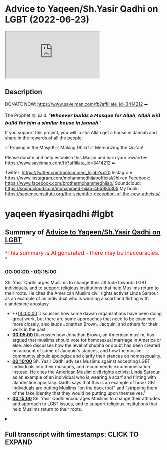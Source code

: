 # Advice to Yaqeen/Sh.Yasir Qadhi on LGBT (2022-06-23)

<iframe loading='lazy' allow='autoplay' src='https://www.youtube.com/embed/i3VL7t5kt54'></iframe>

## Description

DONATE NOW: <https://www.saveiman.com/fb?affiliate_id=3414212> ⬅

The Prophet ﷺ said: “𝙒𝙝𝙤𝙚𝙫𝙚𝙧 𝙗𝙪𝙞𝙡𝙙𝙨 𝙖 𝙈𝙤𝙨𝙦𝙪𝙚 𝙛𝙤𝙧 𝘼𝙡𝙡𝙖𝙝, 𝘼𝙡𝙡𝙖𝙝 𝙬𝙞𝙡𝙡 𝙗𝙪𝙞𝙡𝙙 𝙛𝙤𝙧 𝙝𝙞𝙢 𝙖 𝙨𝙞𝙢𝙞𝙡𝙖𝙧 𝙝𝙤𝙪𝙨𝙚 𝙞𝙣 𝙅𝙖𝙣𝙣𝙖𝙝.”

If you support this project, you will in sha Allah get a house in Jannah and share in the rewards of all the people:

✅ Praying in the Masjid!
✅ Making Dhikr!
✅ Memorizing the Qur’an!

Please donate and help establish this Masjid and earn your reward ➡ <https://www.saveiman.com/fb?affiliate_id=3414212> ⬅

Twitter: <https://twitter.com/mohammed_hijab?s=20>
Instagram: <https://www.instagram.com/mohammedhijabofficial/?hl=en>
Facebook: <https://www.facebook.com/brothermohammedhijab/>
Soundcloud: <https://soundcloud.com/mohammed-hijab-465985305>
My book: <https://sapienceinstitute.org/the-scientific-deception-of-the-new-atheists/>

# yaqeen #yasirqadhi #lgbt

## Summary of [Advice to Yaqeen/Sh.Yasir Qadhi on LGBT](https://www.youtube.com/watch?v=i3VL7t5kt54)

\*<span style="color:red; font-size:125%">This summary is AI generated - there may be inaccuracies</span>. \*

### <a  href=# onclick="modifyYTiframeseektime('0')">00:00:00</a> - <a  href=# onclick="modifyYTiframeseektime('900')">00:15:00</a>

Sh. Yasir Qadhi urges Muslims to change their attitude towards LGBT individuals, and to support religious institutions that help Muslims return to their roots. He cites the American Muslim civil rights activist Linda Sarsour as an example of an individual who is wearing a  scarf and flirting with clandestine apostasy.

*   \*\*<a  href=# onclick="modifyYTiframeseektime('0')">00:00:00</a> Discusses how some dawah organizations have been doing great work, but there are some approaches that need to be examined more closely. also lauds Jonathan Brown, Jacquin, and others for their work in the past.
*   **<a  href=# onclick="modifyYTiframeseektime('300')">00:05:00</a>** Discusses how Jonathan Brown, an American muslim, has argued that muslims should vote for homosexual marriage in America or else. also discusses how the level of shubha or doubt has been created on account of some of Jacquin's stances, and how the muslim community should apologize and clarify their stances on homosexuality.
*   **<a  href=# onclick="modifyYTiframeseektime('600')">00:10:00</a>** Sh. Yasir Qadhi advises Muslims against accepting LGBT individuals into their mosques, and recommends excommunication instead. He cites the American Muslim civil rights activist Linda Sarsour as an example of an individual who is wearing a  scarf and flirting with clandestine apostasy. Qadhi says that this is an example of how LGBT individuals are putting Muslims "on the back foot" and "stripping them of the fake identity that they would be putting upon themselves."
*   **<a  href=# onclick="modifyYTiframeseektime('900')">00:15:00</a>** Sh. Yasir Qadhi encourages Muslims to change their attitudes and approach to LGBT issues, and to support religious institutions that help Muslims return to their roots.

<details><summary><h2>Full transcript with timestamps: CLICK TO EXPAND</h2></summary>

<a  href=# onclick="modifyYTiframeseektime('0')">0:00:00</a> hey you are you wasting your time on\ <a  href=# onclick="modifyYTiframeseektime('2')">0:00:02</a> social media again your brothers and\ <a  href=# onclick="modifyYTiframeseektime('4')">0:00:04</a> sisters in islam net from norway are\ <a  href=# onclick="modifyYTiframeseektime('6')">0:00:06</a> establishing a masjid a tawa center\ <a  href=# onclick="modifyYTiframeseektime('10')">0:00:10</a> establishing a masjid to convey the\ <a  href=# onclick="modifyYTiframeseektime('11')">0:00:11</a> message of islam is one of the best\ <a  href=# onclick="modifyYTiframeseektime('14')">0:00:14</a> deeds a muslim can do there's a huge\ <a  href=# onclick="modifyYTiframeseektime('17')">0:00:17</a> need for it in norway you know this and\ <a  href=# onclick="modifyYTiframeseektime('18')">0:00:18</a> i know this so that makes the reward\ <a  href=# onclick="modifyYTiframeseektime('21')">0:00:21</a> even greater so give generously and\ <a  href=# onclick="modifyYTiframeseektime('24')">0:00:24</a> allah azzawajal will give you even more\ <a  href=# onclick="modifyYTiframeseektime('28')">0:00:28</a> Music\ <a  href=# onclick="modifyYTiframeseektime('36')">0:00:36</a> this is a follow-up video from one that\ <a  href=# onclick="modifyYTiframeseektime('38')">0:00:38</a> i've done before about issues relating\ <a  href=# onclick="modifyYTiframeseektime('40')">0:00:40</a> to lgbtq\ <a  href=# onclick="modifyYTiframeseektime('42')">0:00:42</a> especially pertaining to the muslim\ <a  href=# onclick="modifyYTiframeseektime('43')">0:00:43</a> community the tradition is muslim oh you\ <a  href=# onclick="modifyYTiframeseektime('45')">0:00:45</a> just call it the muslim community and in\ <a  href=# onclick="modifyYTiframeseektime('48')">0:00:48</a> the previous video that i made i was\ <a  href=# onclick="modifyYTiframeseektime('50')">0:00:50</a> speaking particularly about some\ <a  href=# onclick="modifyYTiframeseektime('51')">0:00:51</a> approaches of\ <a  href=# onclick="modifyYTiframeseektime('52')">0:00:52</a> uh some dawah organizations\ <a  href=# onclick="modifyYTiframeseektime('55')">0:00:55</a> um i mentioned ikna i mentioned yakreen\ <a  href=# onclick="modifyYTiframeseektime('57')">0:00:57</a> i mentioned some figures\ <a  href=# onclick="modifyYTiframeseektime('59')">0:00:59</a> of dawah like\ <a  href=# onclick="modifyYTiframeseektime('62')">0:01:02</a> dr jonathan brown and other individuals\ <a  href=# onclick="modifyYTiframeseektime('65')">0:01:05</a> who are i would consider big players in\ <a  href=# onclick="modifyYTiframeseektime('67')">0:01:07</a> the tawa at least or in the public\ <a  href=# onclick="modifyYTiframeseektime('69')">0:01:09</a> discourse and rightfully so because they\ <a  href=# onclick="modifyYTiframeseektime('71')">0:01:11</a> have made many contributions which some\ <a  href=# onclick="modifyYTiframeseektime('74')">0:01:14</a> of their detractors\ <a  href=# onclick="modifyYTiframeseektime('75')">0:01:15</a> will never be able to make let alone\ <a  href=# onclick="modifyYTiframeseektime('77')">0:01:17</a> have made in the past for example\ <a  href=# onclick="modifyYTiframeseektime('79')">0:01:19</a> yesterday has done some great work\ <a  href=# onclick="modifyYTiframeseektime('82')">0:01:22</a> especially relating to the seerah that\ <a  href=# onclick="modifyYTiframeseektime('84')">0:01:24</a> he's put up in the english language i\ <a  href=# onclick="modifyYTiframeseektime('85')">0:01:25</a> think i don't think\ <a  href=# onclick="modifyYTiframeseektime('86')">0:01:26</a> almost anyone has done anything like\ <a  href=# onclick="modifyYTiframeseektime('88')">0:01:28</a> that in terms of the effort and the\ <a  href=# onclick="modifyYTiframeseektime('90')">0:01:30</a> output that was put into that and the\ <a  href=# onclick="modifyYTiframeseektime('92')">0:01:32</a> originality and the\ <a  href=# onclick="modifyYTiframeseektime('93')">0:01:33</a> research that must have been put into\ <a  href=# onclick="modifyYTiframeseektime('95')">0:01:35</a> such a thing\ <a  href=# onclick="modifyYTiframeseektime('96')">0:01:36</a> likewise\ <a  href=# onclick="modifyYTiframeseektime('98')">0:01:38</a> he's done really great work and when it\ <a  href=# onclick="modifyYTiframeseektime('100')">0:01:40</a> comes to the production quality of some\ <a  href=# onclick="modifyYTiframeseektime('102')">0:01:42</a> of the things that have come up from\ <a  href=# onclick="modifyYTiframeseektime('102')">0:01:42</a> japan i think everyone agrees that it's\ <a  href=# onclick="modifyYTiframeseektime('104')">0:01:44</a> really brilliant and excellent and when\ <a  href=# onclick="modifyYTiframeseektime('106')">0:01:46</a> he comes and\ <a  href=# onclick="modifyYTiframeseektime('108')">0:01:48</a> speaks especially when he storytells and\ <a  href=# onclick="modifyYTiframeseektime('110')">0:01:50</a> i have to say it's really really like\ <a  href=# onclick="modifyYTiframeseektime('112')">0:01:52</a> inspirational the way he speaks about\ <a  href=# onclick="modifyYTiframeseektime('114')">0:01:54</a> some of the prophets of the past and\ <a  href=# onclick="modifyYTiframeseektime('116')">0:01:56</a> some of the companions of the past\ <a  href=# onclick="modifyYTiframeseektime('117')">0:01:57</a> masha'allah is really it's excellent and\ <a  href=# onclick="modifyYTiframeseektime('119')">0:01:59</a> jonathan brown an excellent a star a\ <a  href=# onclick="modifyYTiframeseektime('122')">0:02:02</a> great academic who's done some really\ <a  href=# onclick="modifyYTiframeseektime('124')">0:02:04</a> great work in the past and i think a lot\ <a  href=# onclick="modifyYTiframeseektime('125')">0:02:05</a> of the detractors that do attack these\ <a  href=# onclick="modifyYTiframeseektime('127')">0:02:07</a> people may have perverse intentions\ <a  href=# onclick="modifyYTiframeseektime('129')">0:02:09</a> quite frankly i mean\ <a  href=# onclick="modifyYTiframeseektime('131')">0:02:11</a> and\ <a  href=# onclick="modifyYTiframeseektime('132')">0:02:12</a> i will repeat will not in the future\ <a  href=# onclick="modifyYTiframeseektime('135')">0:02:15</a> let alone have in the past be able to\ <a  href=# onclick="modifyYTiframeseektime('137')">0:02:17</a> produce anything like what these\ <a  href=# onclick="modifyYTiframeseektime('139')">0:02:19</a> individuals have produced in terms of\ <a  href=# onclick="modifyYTiframeseektime('141')">0:02:21</a> their contribution to the islamic\ <a  href=# onclick="modifyYTiframeseektime('142')">0:02:22</a> discourse for the muslim people\ <a  href=# onclick="modifyYTiframeseektime('145')">0:02:25</a> so we have benefited from that and i\ <a  href=# onclick="modifyYTiframeseektime('146')">0:02:26</a> think it's important to start with that\ <a  href=# onclick="modifyYTiframeseektime('148')">0:02:28</a> kind of recognition because these people\ <a  href=# onclick="modifyYTiframeseektime('150')">0:02:30</a> have been in the dawa and in the public\ <a  href=# onclick="modifyYTiframeseektime('152')">0:02:32</a> space much longer than we have and we\ <a  href=# onclick="modifyYTiframeseektime('155')">0:02:35</a> uh you know have benefited i have\ <a  href=# onclick="modifyYTiframeseektime('156')">0:02:36</a> personally benefited so much from all\ <a  href=# onclick="modifyYTiframeseektime('159')">0:02:39</a> three individuals i must say\ <a  href=# onclick="modifyYTiframeseektime('161')">0:02:41</a> and so i don't want anyone to think\ <a  href=# onclick="modifyYTiframeseektime('163')">0:02:43</a> that this is trying to you know cancel\ <a  href=# onclick="modifyYTiframeseektime('166')">0:02:46</a> them or something like this and\ <a  href=# onclick="modifyYTiframeseektime('167')">0:02:47</a> what do we gain from that they're our\ <a  href=# onclick="modifyYTiframeseektime('169')">0:02:49</a> friends we have a good personal\ <a  href=# onclick="modifyYTiframeseektime('170')">0:02:50</a> relationship with them i've spoken to\ <a  href=# onclick="modifyYTiframeseektime('172')">0:02:52</a> yesterday twice we've done two podcasts\ <a  href=# onclick="modifyYTiframeseektime('175')">0:02:55</a> together jonathan brown has done a\ <a  href=# onclick="modifyYTiframeseektime('176')">0:02:56</a> podcast with him we have a good personal\ <a  href=# onclick="modifyYTiframeseektime('178')">0:02:58</a> relationship there's no need or reason\ <a  href=# onclick="modifyYTiframeseektime('180')">0:03:00</a> or personal gain that i get from this at\ <a  href=# onclick="modifyYTiframeseektime('182')">0:03:02</a> all\ <a  href=# onclick="modifyYTiframeseektime('184')">0:03:04</a> at all the second thing i'll say is\ <a  href=# onclick="modifyYTiframeseektime('187')">0:03:07</a> they've done great work and they\ <a  href=# onclick="modifyYTiframeseektime('188')">0:03:08</a> continue to do great work and we don't\ <a  href=# onclick="modifyYTiframeseektime('189')">0:03:09</a> want to disturb that great work\ <a  href=# onclick="modifyYTiframeseektime('192')">0:03:12</a> not having said all that\ <a  href=# onclick="modifyYTiframeseektime('194')">0:03:14</a> what i will say is this\ <a  href=# onclick="modifyYTiframeseektime('196')">0:03:16</a> there are some approaches which need to\ <a  href=# onclick="modifyYTiframeseektime('198')">0:03:18</a> be examined okay there are some\ <a  href=# onclick="modifyYTiframeseektime('200')">0:03:20</a> approaches that need to be examined now\ <a  href=# onclick="modifyYTiframeseektime('201')">0:03:21</a> recently i was very encouraged to find\ <a  href=# onclick="modifyYTiframeseektime('204')">0:03:24</a> that after i done my first video\ <a  href=# onclick="modifyYTiframeseektime('207')">0:03:27</a> that jacquin actually done a webinar\ <a  href=# onclick="modifyYTiframeseektime('210')">0:03:30</a> uh\ <a  href=# onclick="modifyYTiframeseektime('212')">0:03:32</a> sorry they've done webinar we are\ <a  href=# onclick="modifyYTiframeseektime('213')">0:03:33</a> cleaned on a webinar\ <a  href=# onclick="modifyYTiframeseektime('215')">0:03:35</a> on lgbtq uh issues i think that was the\ <a  href=# onclick="modifyYTiframeseektime('218')">0:03:38</a> name of the webinar and they did clarify\ <a  href=# onclick="modifyYTiframeseektime('221')">0:03:41</a> a lot a lot of things they clarified the\ <a  href=# onclick="modifyYTiframeseektime('223')">0:03:43</a> ah cam of same-sex relationships and so\ <a  href=# onclick="modifyYTiframeseektime('226')">0:03:46</a> on and i was very encouraged to see this\ <a  href=# onclick="modifyYTiframeseektime('228')">0:03:48</a> uh clarification and unhappy and really\ <a  href=# onclick="modifyYTiframeseektime('232')">0:03:52</a> i i i salute the the effort and commend\ <a  href=# onclick="modifyYTiframeseektime('235')">0:03:55</a> it uh genuinely i'm not just saying i'm\ <a  href=# onclick="modifyYTiframeseektime('237')">0:03:57</a> not just saying that and even\ <a  href=# onclick="modifyYTiframeseektime('239')">0:03:59</a> came out and made a video about\ <a  href=# onclick="modifyYTiframeseektime('240')">0:04:00</a> transgenderism and the fetus on on that\ <a  href=# onclick="modifyYTiframeseektime('243')">0:04:03</a> and so on and honestly i really\ <a  href=# onclick="modifyYTiframeseektime('246')">0:04:06</a> appreciate the self-reflective nature of\ <a  href=# onclick="modifyYTiframeseektime('249')">0:04:09</a> the institute that you've been able to\ <a  href=# onclick="modifyYTiframeseektime('250')">0:04:10</a> do all that kind of thing\ <a  href=# onclick="modifyYTiframeseektime('252')">0:04:12</a> but what i will say is this\ <a  href=# onclick="modifyYTiframeseektime('255')">0:04:15</a> the level of clarification there's a\ <a  href=# onclick="modifyYTiframeseektime('257')">0:04:17</a> question i have to you\ <a  href=# onclick="modifyYTiframeseektime('259')">0:04:19</a> is the level of clarification\ <a  href=# onclick="modifyYTiframeseektime('263')">0:04:23</a> in line or commensurate with the level\ <a  href=# onclick="modifyYTiframeseektime('266')">0:04:26</a> of\ <a  href=# onclick="modifyYTiframeseektime('266')">0:04:26</a> doubt or shubha that has been created\ <a  href=# onclick="modifyYTiframeseektime('268')">0:04:28</a> this is a question for me to you is the\ <a  href=# onclick="modifyYTiframeseektime('271')">0:04:31</a> level of clarification that has been\ <a  href=# onclick="modifyYTiframeseektime('272')">0:04:32</a> provided\ <a  href=# onclick="modifyYTiframeseektime('273')">0:04:33</a> commensurate\ <a  href=# onclick="modifyYTiframeseektime('274')">0:04:34</a> or\ <a  href=# onclick="modifyYTiframeseektime('276')">0:04:36</a> with the level of subha that has been\ <a  href=# onclick="modifyYTiframeseektime('277')">0:04:37</a> created now you may ask why should there\ <a  href=# onclick="modifyYTiframeseektime('280')">0:04:40</a> be such a subha when we have\ <a  href=# onclick="modifyYTiframeseektime('282')">0:04:42</a> consistently made\ <a  href=# onclick="modifyYTiframeseektime('284')">0:04:44</a> you know our points clear on the ham of\ <a  href=# onclick="modifyYTiframeseektime('286')">0:04:46</a> same-sex relationships i'll tell you why\ <a  href=# onclick="modifyYTiframeseektime('289')">0:04:49</a> and since i've had these\ <a  href=# onclick="modifyYTiframeseektime('290')">0:04:50</a> conversations online public\ <a  href=# onclick="modifyYTiframeseektime('292')">0:04:52</a> conversations which are which are on the\ <a  href=# onclick="modifyYTiframeseektime('294')">0:04:54</a> public record which people can watch\ <a  href=# onclick="modifyYTiframeseektime('296')">0:04:56</a> i'll give you three examples of it in\ <a  href=# onclick="modifyYTiframeseektime('299')">0:04:59</a> fact\ <a  href=# onclick="modifyYTiframeseektime('300')">0:05:00</a> the level of shubha or doubt has been\ <a  href=# onclick="modifyYTiframeseektime('302')">0:05:02</a> created on account\ <a  href=# onclick="modifyYTiframeseektime('304')">0:05:04</a> of some of the stances that jacquin have\ <a  href=# onclick="modifyYTiframeseektime('306')">0:05:06</a> taken\ <a  href=# onclick="modifyYTiframeseektime('307')">0:05:07</a> for example jonathan brown made an\ <a  href=# onclick="modifyYTiframeseektime('310')">0:05:10</a> article\ <a  href=# onclick="modifyYTiframeseektime('311')">0:05:11</a> or has written an article that was then\ <a  href=# onclick="modifyYTiframeseektime('313')">0:05:13</a> put onto jaquin which argued for the\ <a  href=# onclick="modifyYTiframeseektime('316')">0:05:16</a> case of us supporting as the muslim\ <a  href=# onclick="modifyYTiframeseektime('318')">0:05:18</a> community same-sex marriage\ <a  href=# onclick="modifyYTiframeseektime('320')">0:05:20</a> now he says it wasn't an islamic case\ <a  href=# onclick="modifyYTiframeseektime('322')">0:05:22</a> and he put so many caveats it wasn't\ <a  href=# onclick="modifyYTiframeseektime('325')">0:05:25</a> quid pro quo and it wasn't this and so\ <a  href=# onclick="modifyYTiframeseektime('327')">0:05:27</a> on\ <a  href=# onclick="modifyYTiframeseektime('328')">0:05:28</a> nevertheless\ <a  href=# onclick="modifyYTiframeseektime('329')">0:05:29</a> it was an article that argued that\ <a  href=# onclick="modifyYTiframeseektime('331')">0:05:31</a> muslim people should vote for homosexual\ <a  href=# onclick="modifyYTiframeseektime('335')">0:05:35</a> marriage in america or maybe elsewhere\ <a  href=# onclick="modifyYTiframeseektime('337')">0:05:37</a> okay\ <a  href=# onclick="modifyYTiframeseektime('339')">0:05:39</a> and it was on a\ <a  href=# onclick="modifyYTiframeseektime('341')">0:05:41</a> website of an organization which was\ <a  href=# onclick="modifyYTiframeseektime('343')">0:05:43</a> meant to represent the interests of the\ <a  href=# onclick="modifyYTiframeseektime('345')">0:05:45</a> muslim people and it was really\ <a  href=# onclick="modifyYTiframeseektime('347')">0:05:47</a> an apolo it is really an apologetic\ <a  href=# onclick="modifyYTiframeseektime('349')">0:05:49</a> organization which was meant to deal\ <a  href=# onclick="modifyYTiframeseektime('351')">0:05:51</a> with the doubts of the people\ <a  href=# onclick="modifyYTiframeseektime('353')">0:05:53</a> if it is a political\ <a  href=# onclick="modifyYTiframeseektime('355')">0:05:55</a> article what is it doing\ <a  href=# onclick="modifyYTiframeseektime('357')">0:05:57</a> on\ <a  href=# onclick="modifyYTiframeseektime('358')">0:05:58</a> an islamic website\ <a  href=# onclick="modifyYTiframeseektime('361')">0:06:01</a> isn't that shopper that is being created\ <a  href=# onclick="modifyYTiframeseektime('364')">0:06:04</a> so the question now which begs itself\ <a  href=# onclick="modifyYTiframeseektime('367')">0:06:07</a> is\ <a  href=# onclick="modifyYTiframeseektime('368')">0:06:08</a> can muslim people support such a thing\ <a  href=# onclick="modifyYTiframeseektime('369')">0:06:09</a> which is antithetical to their own\ <a  href=# onclick="modifyYTiframeseektime('371')">0:06:11</a> beliefs are you telling me that such a\ <a  href=# onclick="modifyYTiframeseektime('372')">0:06:12</a> thing was not a supper it was a supper\ <a  href=# onclick="modifyYTiframeseektime('375')">0:06:15</a> and the evidence of that\ <a  href=# onclick="modifyYTiframeseektime('376')">0:06:16</a> is that it was removed subsequently\ <a  href=# onclick="modifyYTiframeseektime('379')">0:06:19</a> after these discussions were had in the\ <a  href=# onclick="modifyYTiframeseektime('381')">0:06:21</a> public sphere after we had him on the mh\ <a  href=# onclick="modifyYTiframeseektime('383')">0:06:23</a> podcast after the muslim community\ <a  href=# onclick="modifyYTiframeseektime('385')">0:06:25</a> wasn't buying quite frankly the series\ <a  href=# onclick="modifyYTiframeseektime('387')">0:06:27</a> of justifications that jonathan brown\ <a  href=# onclick="modifyYTiframeseektime('389')">0:06:29</a> has put forward\ <a  href=# onclick="modifyYTiframeseektime('391')">0:06:31</a> it was removed but was removed without\ <a  href=# onclick="modifyYTiframeseektime('393')">0:06:33</a> clarification\ <a  href=# onclick="modifyYTiframeseektime('395')">0:06:35</a> it was removed without consolation it\ <a  href=# onclick="modifyYTiframeseektime('397')">0:06:37</a> was removed without retraction formal\ <a  href=# onclick="modifyYTiframeseektime('399')">0:06:39</a> retraction it was just\ <a  href=# onclick="modifyYTiframeseektime('401')">0:06:41</a> inconsequent conspicuously removed\ <a  href=# onclick="modifyYTiframeseektime('404')">0:06:44</a> and is that enough is that sufficient\ <a  href=# onclick="modifyYTiframeseektime('406')">0:06:46</a> for the muslim community i i say no it's\ <a  href=# onclick="modifyYTiframeseektime('409')">0:06:49</a> not enough after you've done something\ <a  href=# onclick="modifyYTiframeseektime('411')">0:06:51</a> like that which no muslim scholar in the\ <a  href=# onclick="modifyYTiframeseektime('412')">0:06:52</a> history of islam has argued\ <a  href=# onclick="modifyYTiframeseektime('415')">0:06:55</a> you make an argument that no\ <a  href=# onclick="modifyYTiframeseektime('417')">0:06:57</a> precedent has been given for\ <a  href=# onclick="modifyYTiframeseektime('419')">0:06:59</a> jurisprudentially\ <a  href=# onclick="modifyYTiframeseektime('421')">0:07:01</a> and then you just remove it and then no\ <a  href=# onclick="modifyYTiframeseektime('423')">0:07:03</a> clarification is given i think that is\ <a  href=# onclick="modifyYTiframeseektime('425')">0:07:05</a> quite frankly not fair on the muslim\ <a  href=# onclick="modifyYTiframeseektime('427')">0:07:07</a> community\ <a  href=# onclick="modifyYTiframeseektime('429')">0:07:09</a> a second example is there's an entire\ <a  href=# onclick="modifyYTiframeseektime('431')">0:07:11</a> framework that\ <a  href=# onclick="modifyYTiframeseektime('432')">0:07:12</a> man has put forward on fruitful\ <a  href=# onclick="modifyYTiframeseektime('434')">0:07:14</a> coalition building he calls it and it's\ <a  href=# onclick="modifyYTiframeseektime('436')">0:07:16</a> still up there now and he's got levels\ <a  href=# onclick="modifyYTiframeseektime('439')">0:07:19</a> of it and we're seeing almost\ <a  href=# onclick="modifyYTiframeseektime('441')">0:07:21</a> you know shake hands and hold hands and\ <a  href=# onclick="modifyYTiframeseektime('443')">0:07:23</a> so on with members of the lgbtq\ <a  href=# onclick="modifyYTiframeseektime('446')">0:07:26</a> community\ <a  href=# onclick="modifyYTiframeseektime('447')">0:07:27</a> walking in the parades and doing these\ <a  href=# onclick="modifyYTiframeseektime('449')">0:07:29</a> practices and rituals and all these kind\ <a  href=# onclick="modifyYTiframeseektime('450')">0:07:30</a> of things which has been refuted for and\ <a  href=# onclick="modifyYTiframeseektime('452')">0:07:32</a> rightfully so quite frankly\ <a  href=# onclick="modifyYTiframeseektime('455')">0:07:35</a> and then\ <a  href=# onclick="modifyYTiframeseektime('457')">0:07:37</a> where is i mean is the level of\ <a  href=# onclick="modifyYTiframeseektime('459')">0:07:39</a> apology and the level of clarification\ <a  href=# onclick="modifyYTiframeseektime('461')">0:07:41</a> was it\ <a  href=# onclick="modifyYTiframeseektime('463')">0:07:43</a> was it in line with that you have to ask\ <a  href=# onclick="modifyYTiframeseektime('465')">0:07:45</a> yourself that question you have to ask\ <a  href=# onclick="modifyYTiframeseektime('467')">0:07:47</a> yourself that question\ <a  href=# onclick="modifyYTiframeseektime('469')">0:07:49</a> secondly\ <a  href=# onclick="modifyYTiframeseektime('470')">0:07:50</a> why is it the case that the only\ <a  href=# onclick="modifyYTiframeseektime('473')">0:07:53</a> relationship that the big players of\ <a  href=# onclick="modifyYTiframeseektime('476')">0:07:56</a> american da'wah have had with\ <a  href=# onclick="modifyYTiframeseektime('478')">0:07:58</a> homosexuals is one where they're a\ <a  href=# onclick="modifyYTiframeseektime('481')">0:08:01</a> either on the back foot or b trying to\ <a  href=# onclick="modifyYTiframeseektime('483')">0:08:03</a> build coalitions is this really the\ <a  href=# onclick="modifyYTiframeseektime('485')">0:08:05</a> quranic model\ <a  href=# onclick="modifyYTiframeseektime('488')">0:08:08</a> well it's not\ <a  href=# onclick="modifyYTiframeseektime('500')">0:08:20</a> is that we the only thing the muslims\ <a  href=# onclick="modifyYTiframeseektime('502')">0:08:22</a> are doing with\ <a  href=# onclick="modifyYTiframeseektime('503')">0:08:23</a> individuals who are self-proclaimed\ <a  href=# onclick="modifyYTiframeseektime('506')">0:08:26</a> happily homosexuals is this\ <a  href=# onclick="modifyYTiframeseektime('511')">0:08:31</a> i don't think you'd sorry to say i'm\ <a  href=# onclick="modifyYTiframeseektime('512')">0:08:32</a> sorry i'm so sorry i don't think you\ <a  href=# onclick="modifyYTiframeseektime('514')">0:08:34</a> would endorse that in the least\ <a  href=# onclick="modifyYTiframeseektime('517')">0:08:37</a> why have you never given doubt why have\ <a  href=# onclick="modifyYTiframeseektime('518')">0:08:38</a> we never seen any of you give dawah\ <a  href=# onclick="modifyYTiframeseektime('521')">0:08:41</a> to individuals who are exhibiting this\ <a  href=# onclick="modifyYTiframeseektime('523')">0:08:43</a> feeling\ <a  href=# onclick="modifyYTiframeseektime('524')">0:08:44</a> from the non-muslim community\ <a  href=# onclick="modifyYTiframeseektime('526')">0:08:46</a> true relationship building\ <a  href=# onclick="modifyYTiframeseektime('530')">0:08:50</a> is not having a phony relationship based\ <a  href=# onclick="modifyYTiframeseektime('532')">0:08:52</a> on disingenuous beliefs\ <a  href=# onclick="modifyYTiframeseektime('536')">0:08:56</a> or that you try and put the elephant\ <a  href=# onclick="modifyYTiframeseektime('537')">0:08:57</a> under the carpet or something\ <a  href=# onclick="modifyYTiframeseektime('540')">0:09:00</a> no\ <a  href=# onclick="modifyYTiframeseektime('541')">0:09:01</a> true relationship building is where you\ <a  href=# onclick="modifyYTiframeseektime('543')">0:09:03</a> agree to disagree\ <a  href=# onclick="modifyYTiframeseektime('545')">0:09:05</a> that is why\ <a  href=# onclick="modifyYTiframeseektime('546')">0:09:06</a> the homosexual community some of which\ <a  href=# onclick="modifyYTiframeseektime('549')">0:09:09</a> they have no problem with me\ <a  href=# onclick="modifyYTiframeseektime('550')">0:09:10</a> it's all for the public record to see\ <a  href=# onclick="modifyYTiframeseektime('552')">0:09:12</a> i've had conversations with them in the\ <a  href=# onclick="modifyYTiframeseektime('554')">0:09:14</a> public space\ <a  href=# onclick="modifyYTiframeseektime('555')">0:09:15</a> and after i've explained to them my\ <a  href=# onclick="modifyYTiframeseektime('558')">0:09:18</a> entire ethos and my all my beliefs\ <a  href=# onclick="modifyYTiframeseektime('561')">0:09:21</a> it's still agreed to disagree and it's\ <a  href=# onclick="modifyYTiframeseektime('562')">0:09:22</a> actually happy days because there is\ <a  href=# onclick="modifyYTiframeseektime('564')">0:09:24</a> tolerance in that community i mean it's\ <a  href=# onclick="modifyYTiframeseektime('565')">0:09:25</a> not like they're completely intolerant\ <a  href=# onclick="modifyYTiframeseektime('566')">0:09:26</a> to the muslim people do you have such\ <a  href=# onclick="modifyYTiframeseektime('569')">0:09:29</a> uh maybe\ <a  href=# onclick="modifyYTiframeseektime('570')">0:09:30</a> fear that they'll you'll be rejected by\ <a  href=# onclick="modifyYTiframeseektime('572')">0:09:32</a> them that you cannot even engage with\ <a  href=# onclick="modifyYTiframeseektime('574')">0:09:34</a> them in a positive manner telling them\ <a  href=# onclick="modifyYTiframeseektime('575')">0:09:35</a> what islam is\ <a  href=# onclick="modifyYTiframeseektime('577')">0:09:37</a> why have we not seen one\ <a  href=# onclick="modifyYTiframeseektime('580')">0:09:40</a> single video\ <a  href=# onclick="modifyYTiframeseektime('582')">0:09:42</a> or something on the public record where\ <a  href=# onclick="modifyYTiframeseektime('584')">0:09:44</a> you are challenging the beliefs\ <a  href=# onclick="modifyYTiframeseektime('586')">0:09:46</a> and the stances and the practices of\ <a  href=# onclick="modifyYTiframeseektime('588')">0:09:48</a> those individuals who we call brothers\ <a  href=# onclick="modifyYTiframeseektime('591')">0:09:51</a> and sisters in humanity\ <a  href=# onclick="modifyYTiframeseektime('592')">0:09:52</a> if you really want the best for someone\ <a  href=# onclick="modifyYTiframeseektime('594')">0:09:54</a> you share what you think you have with\ <a  href=# onclick="modifyYTiframeseektime('596')">0:09:56</a> them\ <a  href=# onclick="modifyYTiframeseektime('597')">0:09:57</a> it's not it's\ <a  href=# onclick="modifyYTiframeseektime('600')">0:10:00</a> that's the second criticism so this is a\ <a  href=# onclick="modifyYTiframeseektime('602')">0:10:02</a> weak\ <a  href=# onclick="modifyYTiframeseektime('602')">0:10:02</a> approach and this weakness was exhibited\ <a  href=# onclick="modifyYTiframeseektime('606')">0:10:06</a> for all to see\ <a  href=# onclick="modifyYTiframeseektime('608')">0:10:08</a> in the following clip which i found was\ <a  href=# onclick="modifyYTiframeseektime('611')">0:10:11</a> well when i first saw it i was very\ <a  href=# onclick="modifyYTiframeseektime('613')">0:10:13</a> upset and angered on behalf of shaykh\ <a  href=# onclick="modifyYTiframeseektime('616')">0:10:16</a> let's watch let's watch the clip\ <a  href=# onclick="modifyYTiframeseektime('617')">0:10:17</a> together do you see how that's\ <a  href=# onclick="modifyYTiframeseektime('619')">0:10:19</a> problematic for a lot of people\ <a  href=# onclick="modifyYTiframeseektime('620')">0:10:20</a> listening who'll say you say they're\ <a  href=# onclick="modifyYTiframeseektime('621')">0:10:21</a> welcome in your mosque but they're\ <a  href=# onclick="modifyYTiframeseektime('622')">0:10:22</a> welcome as sinners and that\ <a  href=# onclick="modifyYTiframeseektime('624')">0:10:24</a> well it's not it's not our it's not our\ <a  href=# onclick="modifyYTiframeseektime('627')">0:10:27</a> uh job to judge others i'm willing to\ <a  href=# onclick="modifyYTiframeseektime('629')">0:10:29</a> allow them their rights are they willing\ <a  href=# onclick="modifyYTiframeseektime('631')">0:10:31</a> to allow me my rights when you say\ <a  href=# onclick="modifyYTiframeseektime('632')">0:10:32</a> you're willing to allow them their\ <a  href=# onclick="modifyYTiframeseektime('633')">0:10:33</a> rights their political rights\ <a  href=# onclick="modifyYTiframeseektime('635')">0:10:35</a> do you support same-sex marriage i\ <a  href=# onclick="modifyYTiframeseektime('636')">0:10:36</a> support the notion that the american\ <a  href=# onclick="modifyYTiframeseektime('638')">0:10:38</a> government is not in charge of morality\ <a  href=# onclick="modifyYTiframeseektime('640')">0:10:40</a> so you're not opposed to same-sex\ <a  href=# onclick="modifyYTiframeseektime('642')">0:10:42</a> marriage\ <a  href=# onclick="modifyYTiframeseektime('643')">0:10:43</a> politically yes but but morally i i\ <a  href=# onclick="modifyYTiframeseektime('646')">0:10:46</a> don't agree with this so there's a\ <a  href=# onclick="modifyYTiframeseektime('647')">0:10:47</a> there's a difference\ <a  href=# onclick="modifyYTiframeseektime('648')">0:10:48</a> of the land you're not complaining\ <a  href=# onclick="modifyYTiframeseektime('650')">0:10:50</a> do you think\ <a  href=# onclick="modifyYTiframeseektime('652')">0:10:52</a> that\ <a  href=# onclick="modifyYTiframeseektime('653')">0:10:53</a> this is fair\ <a  href=# onclick="modifyYTiframeseektime('654')">0:10:54</a> that a member of the\ <a  href=# onclick="modifyYTiframeseektime('657')">0:10:57</a> so-called scholarly classes\ <a  href=# onclick="modifyYTiframeseektime('659')">0:10:59</a> the high echelons of islamic\ <a  href=# onclick="modifyYTiframeseektime('661')">0:11:01</a> intellectuality\ <a  href=# onclick="modifyYTiframeseektime('664')">0:11:04</a> is put in front of an individual\ <a  href=# onclick="modifyYTiframeseektime('666')">0:11:06</a> actually two of them but let's focus on\ <a  href=# onclick="modifyYTiframeseektime('668')">0:11:08</a> linda\ <a  href=# onclick="modifyYTiframeseektime('669')">0:11:09</a> an individual who is flirting with\ <a  href=# onclick="modifyYTiframeseektime('672')">0:11:12</a> clandestine apostasy\ <a  href=# onclick="modifyYTiframeseektime('676')">0:11:16</a> and that she's putting you on the back\ <a  href=# onclick="modifyYTiframeseektime('677')">0:11:17</a> foot\ <a  href=# onclick="modifyYTiframeseektime('680')">0:11:20</a> well it breaks my heart to see that\ <a  href=# onclick="modifyYTiframeseektime('683')">0:11:23</a> she's putting you on the back foot\ <a  href=# onclick="modifyYTiframeseektime('685')">0:11:25</a> and she's mentioning things which have\ <a  href=# onclick="modifyYTiframeseektime('687')">0:11:27</a> in them the potential for riddha\ <a  href=# onclick="modifyYTiframeseektime('690')">0:11:30</a> apostasy and they're going unchallenged\ <a  href=# onclick="modifyYTiframeseektime('692')">0:11:32</a> this is an individual who's wearing a\ <a  href=# onclick="modifyYTiframeseektime('694')">0:11:34</a> head scarf\ <a  href=# onclick="modifyYTiframeseektime('695')">0:11:35</a> she's in front of a man of deen religion\ <a  href=# onclick="modifyYTiframeseektime('698')">0:11:38</a> and she's saying we basically it's a\ <a  href=# onclick="modifyYTiframeseektime('700')">0:11:40</a> paraphrase that she thinks the cause of\ <a  href=# onclick="modifyYTiframeseektime('702')">0:11:42</a> homosexuality is the same islamic cause\ <a  href=# onclick="modifyYTiframeseektime('704')">0:11:44</a> you put that to linda you're an american\ <a  href=# onclick="modifyYTiframeseektime('705')">0:11:45</a> muslim civil rights activist you\ <a  href=# onclick="modifyYTiframeseektime('707')">0:11:47</a> campaign against islamophobia in favor\ <a  href=# onclick="modifyYTiframeseektime('709')">0:11:49</a> of muslim civil rights but you also\ <a  href=# onclick="modifyYTiframeseektime('710')">0:11:50</a> campaign against homophobia and in favor\ <a  href=# onclick="modifyYTiframeseektime('713')">0:11:53</a> of lgbt rights do you see that as all\ <a  href=# onclick="modifyYTiframeseektime('715')">0:11:55</a> part of the same struggle\ <a  href=# onclick="modifyYTiframeseektime('717')">0:11:57</a> absolutely and i will say this about\ <a  href=# onclick="modifyYTiframeseektime('718')">0:11:58</a> american muslims there has not been any\ <a  href=# onclick="modifyYTiframeseektime('720')">0:12:00</a> coordinated coordinated campaign\ <a  href=# onclick="modifyYTiframeseektime('722')">0:12:02</a> oppositional to the supreme court um\ <a  href=# onclick="modifyYTiframeseektime('724')">0:12:04</a> decision for same-sex marriage and\ <a  href=# onclick="modifyYTiframeseektime('726')">0:12:06</a> you're not correcting that in fact\ <a  href=# onclick="modifyYTiframeseektime('727')">0:12:07</a> you're just revere you're talking about\ <a  href=# onclick="modifyYTiframeseektime('729')">0:12:09</a> your own track record and defending\ <a  href=# onclick="modifyYTiframeseektime('730')">0:12:10</a> yourself yeah not even islam but quite\ <a  href=# onclick="modifyYTiframeseektime('732')">0:12:12</a> frankly yourself well let me put that\ <a  href=# onclick="modifyYTiframeseektime('734')">0:12:14</a> point to it well that's exactly what\ <a  href=# onclick="modifyYTiframeseektime('735')">0:12:15</a> i've been doing linda if you actually\ <a  href=# onclick="modifyYTiframeseektime('736')">0:12:16</a> listen to the lectures that are on\ <a  href=# onclick="modifyYTiframeseektime('738')">0:12:18</a> youtube uh i would say i'm one of the\ <a  href=# onclick="modifyYTiframeseektime('739')">0:12:19</a> very few clerics that have very publicly\ <a  href=# onclick="modifyYTiframeseektime('742')">0:12:22</a> said do you think this is going to give\ <a  href=# onclick="modifyYTiframeseektime('744')">0:12:24</a> islam and muslims\ <a  href=# onclick="modifyYTiframeseektime('749')">0:12:29</a> it is a failed approach and it's not an\ <a  href=# onclick="modifyYTiframeseektime('752')">0:12:32</a> approach that is going to yield any uh\ <a  href=# onclick="modifyYTiframeseektime('754')">0:12:34</a> positive effects\ <a  href=# onclick="modifyYTiframeseektime('756')">0:12:36</a> and it's likely to\ <a  href=# onclick="modifyYTiframeseektime('758')">0:12:38</a> mark all of the good work you've done\ <a  href=# onclick="modifyYTiframeseektime('760')">0:12:40</a> elsewhere\ <a  href=# onclick="modifyYTiframeseektime('761')">0:12:41</a> and i see that as a real tragedy in fact\ <a  href=# onclick="modifyYTiframeseektime('763')">0:12:43</a> and it hurts me to say it\ <a  href=# onclick="modifyYTiframeseektime('766')">0:12:46</a> it hurts me to say it but i'm angered\ <a  href=# onclick="modifyYTiframeseektime('768')">0:12:48</a> and disappointed\ <a  href=# onclick="modifyYTiframeseektime('770')">0:12:50</a> and i never saw this video before i only\ <a  href=# onclick="modifyYTiframeseektime('771')">0:12:51</a> saw this quite recently when i saw it i\ <a  href=# onclick="modifyYTiframeseektime('773')">0:12:53</a> was very disappointed when i\ <a  href=# onclick="modifyYTiframeseektime('775')">0:12:55</a> to see a woman like that yeah\ <a  href=# onclick="modifyYTiframeseektime('778')">0:12:58</a> a woman like that\ <a  href=# onclick="modifyYTiframeseektime('780')">0:13:00</a> yanni put you on the back foot yes\ <a  href=# onclick="modifyYTiframeseektime('783')">0:13:03</a> in that way\ <a  href=# onclick="modifyYTiframeseektime('784')">0:13:04</a> yeah and you couldn't even ask a couple\ <a  href=# onclick="modifyYTiframeseektime('786')">0:13:06</a> of questions that would have put her\ <a  href=# onclick="modifyYTiframeseektime('787')">0:13:07</a> directly on the back foot do you\ <a  href=# onclick="modifyYTiframeseektime('788')">0:13:08</a> consider homosexuality as a sin\ <a  href=# onclick="modifyYTiframeseektime('790')">0:13:10</a> it would have it would have if she said\ <a  href=# onclick="modifyYTiframeseektime('792')">0:13:12</a> yes\ <a  href=# onclick="modifyYTiframeseektime('793')">0:13:13</a> then it would so how do you\ <a  href=# onclick="modifyYTiframeseektime('795')">0:13:15</a> then you can follow up if she said no\ <a  href=# onclick="modifyYTiframeseektime('797')">0:13:17</a> then you can excommunicate her you can\ <a  href=# onclick="modifyYTiframeseektime('800')">0:13:20</a> excommunicate from the fault of islam\ <a  href=# onclick="modifyYTiframeseektime('802')">0:13:22</a> after you do it kamas alhaja and then\ <a  href=# onclick="modifyYTiframeseektime('804')">0:13:24</a> you put her in the back foot again you\ <a  href=# onclick="modifyYTiframeseektime('806')">0:13:26</a> you strip her of the fake identity that\ <a  href=# onclick="modifyYTiframeseektime('808')">0:13:28</a> then she would be putting upon herself\ <a  href=# onclick="modifyYTiframeseektime('810')">0:13:30</a> this is the isa we require this is the\ <a  href=# onclick="modifyYTiframeseektime('813')">0:13:33</a> clear-cut\ <a  href=# onclick="modifyYTiframeseektime('814')">0:13:34</a> straight talking kulu kola and sadida\ <a  href=# onclick="modifyYTiframeseektime('816')">0:13:36</a> that we need\ <a  href=# onclick="modifyYTiframeseektime('818')">0:13:38</a> it's not fair that the muslims have this\ <a  href=# onclick="modifyYTiframeseektime('821')">0:13:41</a> level of representation quite frankly on\ <a  href=# onclick="modifyYTiframeseektime('823')">0:13:43</a> issues so\ <a  href=# onclick="modifyYTiframeseektime('824')">0:13:44</a> topical as these\ <a  href=# onclick="modifyYTiframeseektime('826')">0:13:46</a> and then you know and then confusion is\ <a  href=# onclick="modifyYTiframeseektime('829')">0:13:49</a> put in the atmosphere so i've given you\ <a  href=# onclick="modifyYTiframeseektime('830')">0:13:50</a> three clear cut examples\ <a  href=# onclick="modifyYTiframeseektime('834')">0:13:54</a> of why the shah as is as it is\ <a  href=# onclick="modifyYTiframeseektime('837')">0:13:57</a> why the doubt has been created in the\ <a  href=# onclick="modifyYTiframeseektime('840')">0:14:00</a> minds of the muslims the issue is not\ <a  href=# onclick="modifyYTiframeseektime('842')">0:14:02</a> just an issue of ideology\ <a  href=# onclick="modifyYTiframeseektime('845')">0:14:05</a> or belief\ <a  href=# onclick="modifyYTiframeseektime('846')">0:14:06</a> the issue is also an issue of attitude\ <a  href=# onclick="modifyYTiframeseektime('850')">0:14:10</a> what made the civil rights movement so\ <a  href=# onclick="modifyYTiframeseektime('852')">0:14:12</a> successful was not just the arguments\ <a  href=# onclick="modifyYTiframeseektime('854')">0:14:14</a> that\ <a  href=# onclick="modifyYTiframeseektime('855')">0:14:15</a> black people were making say for example\ <a  href=# onclick="modifyYTiframeseektime('856')">0:14:16</a> in the 1960s\ <a  href=# onclick="modifyYTiframeseektime('859')">0:14:19</a> it was the spirit that they came with\ <a  href=# onclick="modifyYTiframeseektime('860')">0:14:20</a> the attitude that they came with\ <a  href=# onclick="modifyYTiframeseektime('862')">0:14:22</a> the confidence that they came with\ <a  href=# onclick="modifyYTiframeseektime('865')">0:14:25</a> if they had placid and docile and timid\ <a  href=# onclick="modifyYTiframeseektime('868')">0:14:28</a> and weak attitudes and their temperament\ <a  href=# onclick="modifyYTiframeseektime('871')">0:14:31</a> wasn't fit for purpose the civil rights\ <a  href=# onclick="modifyYTiframeseektime('873')">0:14:33</a> movement wouldn't be what it is\ <a  href=# onclick="modifyYTiframeseektime('876')">0:14:36</a> no change would have been made\ <a  href=# onclick="modifyYTiframeseektime('878')">0:14:38</a> if they had shaken hands with the wrong\ <a  href=# onclick="modifyYTiframeseektime('880')">0:14:40</a> people or tried to take protection and\ <a  href=# onclick="modifyYTiframeseektime('882')">0:14:42</a> seek shelter from individuals who in\ <a  href=# onclick="modifyYTiframeseektime('885')">0:14:45</a> their reality don't want the best for\ <a  href=# onclick="modifyYTiframeseektime('887')">0:14:47</a> the for their own communities\ <a  href=# onclick="modifyYTiframeseektime('889')">0:14:49</a> it wouldn't have been as successful as\ <a  href=# onclick="modifyYTiframeseektime('890')">0:14:50</a> it is he tell you and all of us\ <a  href=# onclick="modifyYTiframeseektime('894')">0:14:54</a> that these people are the sheep\ <a  href=# onclick="modifyYTiframeseektime('896')">0:14:56</a> or the wolves in sheep sheep's clothing\ <a  href=# onclick="modifyYTiframeseektime('900')">0:15:00</a> and he would tell us\ <a  href=# onclick="modifyYTiframeseektime('902')">0:15:02</a> if you take inspiration from him\ <a  href=# onclick="modifyYTiframeseektime('906')">0:15:06</a> to seek self-sufficiency\ <a  href=# onclick="modifyYTiframeseektime('909')">0:15:09</a> after\ <a  href=# onclick="modifyYTiframeseektime('910')">0:15:10</a> allah\ <a  href=# onclick="modifyYTiframeseektime('912')">0:15:12</a> so this is my final advice\ <a  href=# onclick="modifyYTiframeseektime('915')">0:15:15</a> my final advice to you guys\ <a  href=# onclick="modifyYTiframeseektime('917')">0:15:17</a> is don't just change your approach which\ <a  href=# onclick="modifyYTiframeseektime('920')">0:15:20</a> of course you do need to change\ <a  href=# onclick="modifyYTiframeseektime('923')">0:15:23</a> you need to be more polemical forthright\ <a  href=# onclick="modifyYTiframeseektime('925')">0:15:25</a> you need to put your position forward\ <a  href=# onclick="modifyYTiframeseektime('928')">0:15:28</a> put them on the back foot\ <a  href=# onclick="modifyYTiframeseektime('930')">0:15:30</a> but not just that change your attitudes\ <a  href=# onclick="modifyYTiframeseektime('933')">0:15:33</a> because if you don't start\ <a  href=# onclick="modifyYTiframeseektime('935')">0:15:35</a> having a confident attitude to these\ <a  href=# onclick="modifyYTiframeseektime('938')">0:15:38</a> issues\ <a  href=# onclick="modifyYTiframeseektime('940')">0:15:40</a> our people will suffer\ <a  href=# onclick="modifyYTiframeseektime('943')">0:15:43</a> our people will suffer\ <a  href=# onclick="modifyYTiframeseektime('945')">0:15:45</a> more than they have already suffered\ <a  href=# onclick="modifyYTiframeseektime('951')">0:15:51</a> your brothers and sisters in islam net\ <a  href=# onclick="modifyYTiframeseektime('953')">0:15:53</a> from norway are establishing a masjid a\ <a  href=# onclick="modifyYTiframeseektime('956')">0:15:56</a> dhawa center\ <a  href=# onclick="modifyYTiframeseektime('957')">0:15:57</a> this center this masjid this educational\ <a  href=# onclick="modifyYTiframeseektime('960')">0:16:00</a> institution will act like a beacon of\ <a  href=# onclick="modifyYTiframeseektime('963')">0:16:03</a> light calling the muslims in norway back\ <a  href=# onclick="modifyYTiframeseektime('966')">0:16:06</a> to the essence of islam so give\ <a  href=# onclick="modifyYTiframeseektime('968')">0:16:08</a> generously and allah will give you even\ <a  href=# onclick="modifyYTiframeseektime('971')">0:16:11</a> more\ <a  href=# onclick="modifyYTiframeseektime('984')">0:16:24</a> you

</details>
